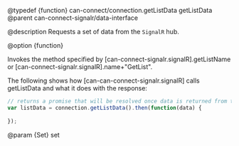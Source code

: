 @typedef {function} can-connect/connection.getListData getListData
@parent can-connect-signalr/data-interface

@description Requests a set of data from the `SignalR` hub.

@option {function}

Invokes the method specified by [can-connect-signalr.signalR].getListName or
[can-connect-signalr.signalR].name+"GetList".

The following shows how [can-can-connect-signalr.signalR] calls getListData and
what it does with the response:

```js
// returns a promise that will be resolved once data is returned from the Hub.
var listData = connection.getListData().then(function(data) {
	
});

```

  @param {Set} set

    
